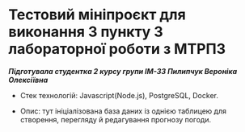# Тестовий мініпроєкт для виконання 3 пункту 3 лабораторної роботи з МТРПЗ

**_Підготувала студентка 2 курсу групи ІМ-33 Пилипчук Вероніка Олексіївна_**

- Стек технологій: Javascript(Node.js), PostgreSQL, Docker.

- Опис: тут ініціалізована база даних із однією таблицею для створення, перегляду й редагування прогнозу погоди.
